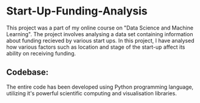 # Start-Up-Funding-Analysis

This project was a part of my online course on "Data Science and Machine Learning".
The project involves analysing a data set containing information about funding recieved by various start ups. In this project, I have analysed how various factors such as location and stage of the start-up affect its ability on receiving funding.

## Codebase:
The entire code has been developed using Python programming language, utilizing it's powerful scientific computing and visualisation libraries.

